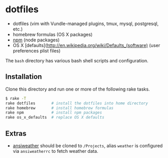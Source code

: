 # dotfiles

 * dotfiles (vim with Vundle-managed plugins, tmux, mysql, postgresql, etc.)
 * homebrew formulas (OS X packages)
 * [npm](https://npmjs.org/) (node packages)
 * OS X [defaults](http://en.wikipedia.org/wiki/Defaults_(software) (user preferences plist files)

The `bash` directory has various bash shell scripts and configuration.

## Installation
Clone this directory and run one or more of the following rake tasks.

``` bash
$ rake -T
rake dotfiles       # install the dotfiles into home directory
rake homebrew       # install homebrew formulas
rake npm            # install npm packages
rake os_x_defaults  # replace OS X defaults
```

## Extras

 * [ansiweather](https://github.com/fcambus/ansiweather) should be cloned to `/Projects`, alias `weather` is configured via `ansiweatherrc` to fetch weather data.
